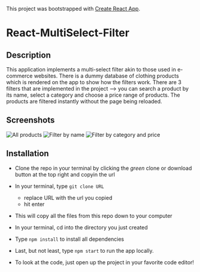 This project was bootstrapped with [Create React App](https://github.com/facebookincubator/create-react-app).
# React-MultiSelect-Filter

## Description

This application implements a multi-select filter akin to those used in e-commerce websites.
There is a dummy database of clothing products which is rendered on the app to show how the filters work. There are 3 filters that are implemented in the project --> you can search a product by its name, select a category and choose a price range of products. The products are filtered instantly without the page being reloaded.

## Screenshots

![All products](https://ibb.co/kQ1rdnw)
![Filter by name](https://drive.google.com/open?id=16OJ0wNOjz4mpuC-rnwj4eJoKH9rO2leA)
![Filter by category and price](https://drive.google.com/open?id=1cUuEs7ce-1s72MRGL26xjwiXeybRbWqu)

## Installation
- Clone the repo in your terminal by clicking the _green_ clone or download button at the top right and copyin the url
- In your terminal, type ```git clone URL```
  - replace URL with the url you copied
  - hit enter
- This will copy all the files from this repo down to your computer
- In your terminal, cd into the directory you just created
- Type ```npm install``` to install all dependencies
- Last, but not least, type ```npm start``` to run the app locally.

- To look at the code, just open up the project in your favorite code editor!
